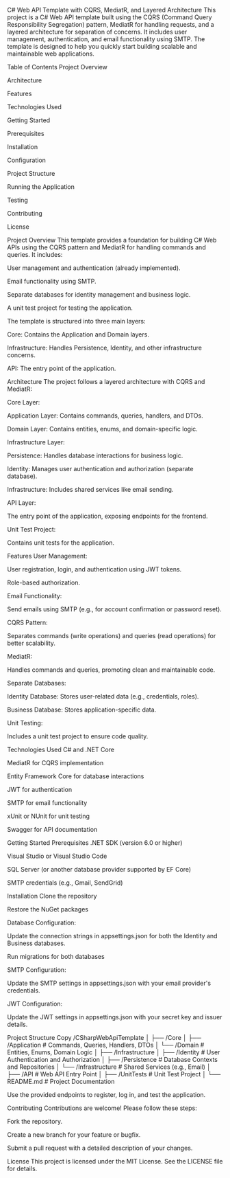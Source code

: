 C# Web API Template with CQRS, MediatR, and Layered Architecture
This project is a C# Web API template built using the CQRS (Command Query Responsibility Segregation) pattern, MediatR for handling requests, and a layered architecture for separation of concerns. It includes user management, authentication, and email functionality using SMTP. The template is designed to help you quickly start building scalable and maintainable web applications.

Table of Contents
Project Overview

Architecture

Features

Technologies Used

Getting Started

Prerequisites

Installation

Configuration

Project Structure

Running the Application

Testing

Contributing

License

Project Overview
This template provides a foundation for building C# Web APIs using the CQRS pattern and MediatR for handling commands and queries. It includes:

User management and authentication (already implemented).

Email functionality using SMTP.

Separate databases for identity management and business logic.

A unit test project for testing the application.

The template is structured into three main layers:

Core: Contains the Application and Domain layers.

Infrastructure: Handles Persistence, Identity, and other infrastructure concerns.

API: The entry point of the application.

Architecture
The project follows a layered architecture with CQRS and MediatR:

Core Layer:

Application Layer: Contains commands, queries, handlers, and DTOs.

Domain Layer: Contains entities, enums, and domain-specific logic.

Infrastructure Layer:

Persistence: Handles database interactions for business logic.

Identity: Manages user authentication and authorization (separate database).

Infrastructure: Includes shared services like email sending.

API Layer:

The entry point of the application, exposing endpoints for the frontend.

Unit Test Project:

Contains unit tests for the application.

Features
User Management:

User registration, login, and authentication using JWT tokens.

Role-based authorization.

Email Functionality:

Send emails using SMTP (e.g., for account confirmation or password reset).

CQRS Pattern:

Separates commands (write operations) and queries (read operations) for better scalability.

MediatR:

Handles commands and queries, promoting clean and maintainable code.

Separate Databases:

Identity Database: Stores user-related data (e.g., credentials, roles).

Business Database: Stores application-specific data.

Unit Testing:

Includes a unit test project to ensure code quality.

Technologies Used
C# and .NET Core

MediatR for CQRS implementation

Entity Framework Core for database interactions

JWT for authentication

SMTP for email functionality

xUnit or NUnit for unit testing

Swagger for API documentation

Getting Started
Prerequisites
.NET SDK (version 6.0 or higher)

Visual Studio or Visual Studio Code

SQL Server (or another database provider supported by EF Core)

SMTP credentials (e.g., Gmail, SendGrid)

Installation
Clone the repository

Restore the NuGet packages

Database Configuration:

Update the connection strings in appsettings.json for both the Identity and Business databases.

Run migrations for both databases

SMTP Configuration:

Update the SMTP settings in appsettings.json with your email provider's credentials.

JWT Configuration:

Update the JWT settings in appsettings.json with your secret key and issuer details.

Project Structure
Copy
/CSharpWebApiTemplate
│
├── /Core
│   ├── /Application      # Commands, Queries, Handlers, DTOs
│   └── /Domain           # Entities, Enums, Domain Logic
│
├── /Infrastructure
│   ├── /Identity         # User Authentication and Authorization
│   ├── /Persistence      # Database Contexts and Repositories
│   └── /Infrastructure   # Shared Services (e.g., Email)
│
├── /API                  # Web API Entry Point
│
├── /UnitTests            # Unit Test Project
│
└── README.md             # Project Documentation

Use the provided endpoints to register, log in, and test the application.

Contributing
Contributions are welcome! Please follow these steps:

Fork the repository.

Create a new branch for your feature or bugfix.

Submit a pull request with a detailed description of your changes.

License
This project is licensed under the MIT License. See the LICENSE file for details.
